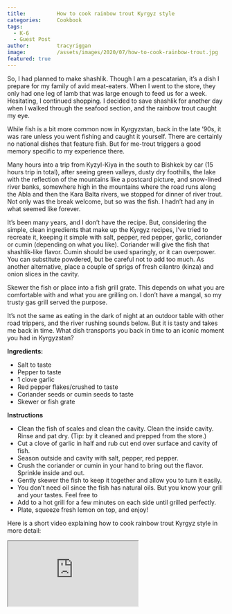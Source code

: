 ```yaml
---
title: 			How to cook rainbow trout Kyrgyz style
categories:		Cookbook
tags:
  - K-6
  - Guest Post
author:			tracyriggan
image:			/assets/images/2020/07/how-to-cook-rainbow-trout.jpg
featured: true
---
```



So, I had planned to make shashlik. Though I am a pescatarian, it’s a dish I prepare for my family of avid meat-eaters. When I went to the store, they only had one leg of lamb that was large enough to feed us for a week. Hesitating, I continued shopping.  I decided to save shashlik for another day when I walked through the seafood section, and the rainbow trout caught my eye.

While fish is a bit more common now in Kyrgyzstan, back in the late ’90s, it was rare unless you went fishing and caught it yourself. There are certainly no national dishes that feature fish. But for me-trout triggers a good memory specific to my experience there.

Many hours into a trip from Kyzyl-Kiya in the south to Bishkek by car (15 hours trip in total), after seeing green valleys, dusty dry foothills, the lake with the reflection of the mountains like a postcard picture, and snow-lined river banks, somewhere high in the mountains where the road runs along the Abla and then the Kara Balta rivers, we stopped for dinner of river trout. Not only was the break welcome, but so was the fish. I hadn’t had any in what seemed like forever. 

It’s been many years, and I don’t have the recipe. But, considering the simple, clean ingredients that make up the Kyrgyz recipes, I’ve tried to recreate it, keeping it simple with salt, pepper, red pepper, garlic, coriander or cumin (depending on what you like). Coriander will give the fish that shashlik-like flavor. Cumin should be used sparingly, or it can overpower. You can substitute powdered, but be careful not to add too much. As another alternative, place a couple of sprigs of fresh cilantro (kinza) and onion slices in the cavity.

Skewer the fish or place into a fish grill grate. This depends on what you are comfortable with and what you are grilling on. I don’t have a mangal, so my trusty gas grill served the purpose.

It’s not the same as eating in the dark of night at an outdoor table with other road trippers, and the river rushing sounds below. But it is tasty and takes me back in time. What dish transports you back in time to an iconic moment you had in Kyrgyzstan?

**Ingredients:**
- Salt to taste
- Pepper to taste
- 1 clove garlic
- Red pepper flakes/crushed to taste
- Coriander seeds or cumin seeds to taste
- Skewer or fish grate

**Instructions**
- Clean the fish of scales and clean the cavity. Clean the inside cavity. Rinse and pat dry. (Tip: by it cleaned and prepped from the store.)
- Cut a clove of garlic in half and rub cut end over surface and cavity of fish.
- Season outside and cavity with salt, pepper, red pepper.
- Crush the coriander or cumin in your hand to bring out the flavor. Sprinkle inside and out.
- Gently skewer the fish to keep it together and allow you to turn it easily.
- You don’t need oil since the fish has natural oils. But you know your grill and your tastes. Feel free to
- Add to a hot grill for a few minutes on each side until grilled perfectly.
- Plate, squeeze fresh lemon on top, and enjoy!

Here is a short video explaining how to cook rainbow trout Kyrgyz style in more detail: 

<div class="embed-responsive embed-responsive-16by9">
  <iframe class="embed-responsive-item" src="https://www.youtube.com/embed/6tlNFNkAVwc" allowfullscreen></iframe>
</div>